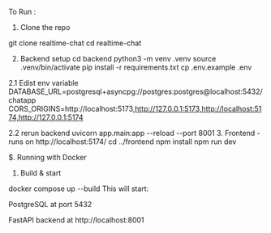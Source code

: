 

To Run :

1. Clone the repo

git clone <your-repo-url> realtime-chat
cd realtime-chat

2. Backend setup 
cd backend
python3 -m venv .venv
source .venv/bin/activate
pip install -r requirements.txt
cp .env.example .env

2.1 Edist env variable
DATABASE_URL=postgresql+asyncpg://postgres:postgres@localhost:5432/chatapp
CORS_ORIGINS=http://localhost:5173,http://127.0.0.1:5173,http://localhost:5174,http://127.0.0.1:5174

2.2 rerun backend
uvicorn app.main:app --reload --port 8001
3. Frontend - runs on http://localhost:5174/
cd ../frontend
npm install
npm run dev


$. Running with Docker
1. Build & start

docker compose up --build
This will start:

PostgreSQL at port 5432

FastAPI backend at http://localhost:8001